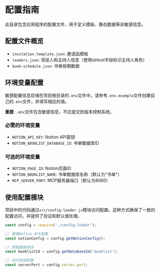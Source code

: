 # 配置指南

此目录包含应用程序的配置文件，用于定义模板、静态数据等非敏感信息。

## 配置文件概览

- `invitation.template.json`: 邀请函模板
- `leaders.json`: 领读人和主持人信息（使用isHost字段标识主持人角色）
- `book-schedule.json`: 书单排期数据

## 环境变量配置

敏感配置信息存储在项目根目录的`.env`文件中。请参考`.env.example`文件创建自己的`.env`文件，并填写相应的值。

**重要**: `.env`文件包含敏感信息，不应提交到版本控制系统。

### 必需的环境变量

- `NOTION_API_KEY`: Notion API密钥
- `NOTION_BOOKLIST_DATABASE_ID`: 书单数据库ID

### 可选的环境变量

- `NOTION_PAGE_ID`: Notion页面ID
- `NOTION_BOOKLIST_NAME`: 书单数据库名称（默认为"书单"）
- `MCP_SERVER_PORT`: MCP服务器端口（默认为8080）

## 使用配置模块

项目中的代码通过`src/config-loader.js`模块访问配置。这种方式确保了一致的配置访问，并提供了验证和默认值处理。

```javascript
const config = require('./config-loader');

// 使用Notion API配置
const notionConfig = config.getNotionConfig();

// 获取数据库ID
const booklistId = config.getDatabaseId('booklist');

// 访问其他配置
const serverPort = config.server.port;
``` 